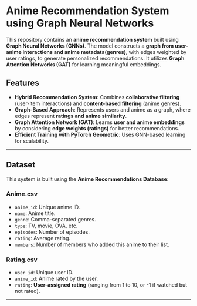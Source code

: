 # Anime Recommendation System using Graph Neural Networks

This repository contains an **anime recommendation system** built using **Graph Neural Networks (GNNs)**.
The model constructs a **graph from user-anime interactions and anime metadata(genres)**, with edges weighted by user ratings, to generate personalized recommendations.
It utilizes **Graph Attention Networks (GAT)** for learning meaningful embeddings.

## Features
- **Hybrid Recommendation System**: Combines **collaborative filtering** (user-item interactions) and **content-based filtering** (anime genres).
- **Graph-Based Approach**: Represents users and anime as a graph, where edges represent **ratings and anime similarity**.
- **Graph Attention Network (GAT)**: Learns **user and anime embeddings** by considering **edge weights (ratings)** for better recommendations.
- **Efficient Training with PyTorch Geometric**: Uses GNN-based learning for scalability.

---

## Dataset
This system is built using the **Anime Recommendations Database**:  

### **Anime.csv**
- `anime_id`: Unique anime ID.
- `name`: Anime title.
- `genre`: Comma-separated genres.
- `type`: TV, movie, OVA, etc.
- `episodes`: Number of episodes.
- `rating`: Average rating.
- `members`: Number of members who added this anime to their list.

### **Rating.csv**
- `user_id`: Unique user ID.
- `anime_id`: Anime rated by the user.
- `rating`: **User-assigned rating** (ranging from 1 to 10, or -1 if watched but not rated).

---
